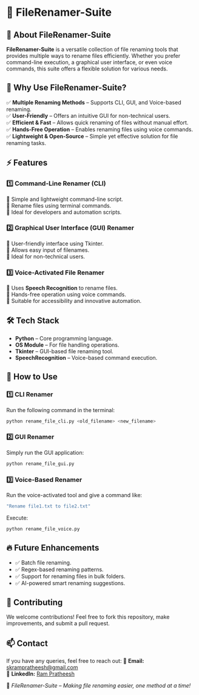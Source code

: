 # 📝 FileRenamer-Suite

## 🚀 About FileRenamer-Suite
**FileRenamer-Suite** is a versatile collection of file renaming tools that provides multiple ways to rename files efficiently. Whether you prefer command-line execution, a graphical user interface, or even voice commands, this suite offers a flexible solution for various needs.

## 🎯 Why Use FileRenamer-Suite?
✅ **Multiple Renaming Methods** – Supports CLI, GUI, and Voice-based renaming.  
✅ **User-Friendly** – Offers an intuitive GUI for non-technical users.  
✅ **Efficient & Fast** – Allows quick renaming of files without manual effort.  
✅ **Hands-Free Operation** – Enables renaming files using voice commands.  
✅ **Lightweight & Open-Source** – Simple yet effective solution for file renaming tasks.  

## ⚡ Features
### 1️⃣ **Command-Line Renamer** (CLI)
🔹 Simple and lightweight command-line script.  
🔹 Rename files using terminal commands.  
🔹 Ideal for developers and automation scripts.  

### 2️⃣ **Graphical User Interface (GUI) Renamer**
🔹 User-friendly interface using Tkinter.  
🔹 Allows easy input of filenames.  
🔹 Ideal for non-technical users.  

### 3️⃣ **Voice-Activated File Renamer**
🔹 Uses **Speech Recognition** to rename files.  
🔹 Hands-free operation using voice commands.  
🔹 Suitable for accessibility and innovative automation.  

## 🛠 Tech Stack
- **Python** – Core programming language.  
- **OS Module** – For file handling operations.  
- **Tkinter** – GUI-based file renaming tool.  
- **SpeechRecognition** – Voice-based command execution.  

## 📌 How to Use
### 1️⃣ **CLI Renamer**
Run the following command in the terminal:
```bash
python rename_file_cli.py <old_filename> <new_filename>
```

### 2️⃣ **GUI Renamer**
Simply run the GUI application:
```bash
python rename_file_gui.py
```

### 3️⃣ **Voice-Based Renamer**
Run the voice-activated tool and give a command like:
```bash
"Rename file1.txt to file2.txt"
```
Execute:
```bash
python rename_file_voice.py
```

## 🔥 Future Enhancements
- ✅ Batch file renaming.  
- ✅ Regex-based renaming patterns.  
- ✅ Support for renaming files in bulk folders.  
- ✅ AI-powered smart renaming suggestions.  

## 🤝 Contributing
We welcome contributions! Feel free to fork this repository, make improvements, and submit a pull request.

## 📫 Contact
If you have any queries, feel free to reach out:
📧 **Email:** skrampratheesh@gmail.com  
🔗 **LinkedIn:** [Ram Pratheesh](https://www.linkedin.com/in/rampratheeshsk/)  

🚀 *FileRenamer-Suite – Making file renaming easier, one method at a time!*

